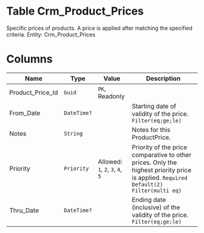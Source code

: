# Table Crm_Product_Prices

Specific prices of products. A price is applied after matching the specified criteria. Entity: Crm_Product_Prices

# Columns

| Name | Type | Value | Description |
| - | - | - | --- |
|Product_Price_Id|`Guid`|`PK`, Readonly||
|From_Date|`DateTime?`||Starting date of validity of the price. `Filter(eq;ge;le)` |
|Notes|`String`||Notes for this ProductPrice. |
|Priority|`Priority`|Allowed: `1`, `2`, `3`, `4`, `5`|Priority of the price comparative to other prices. Only the highest priority price is applied. `Required` `Default(2)` `Filter(multi eq)` |
|Thru_Date|`DateTime?`||Ending date (inclusive) of the validity of the price. `Filter(eq;ge;le)` |
